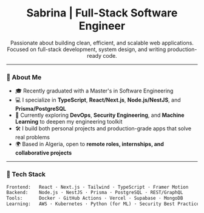 <h1 align="center">Sabrina | Full-Stack Software Engineer</h1>

<p align="center">
  Passionate about building clean, efficient, and scalable web applications.<br>
  Focused on full-stack development, system design, and writing production-ready code.
</p>

---

### 🧭 About Me

- 🎓 Recently graduated with a Master's in Software Engineering
- 💻 I specialize in **TypeScript**, **React/Next.js**, **Node.js/NestJS**, and **Prisma/PostgreSQL**
- 🧠 Currently exploring **DevOps**, **Security Engineering**, and **Machine Learning** to deepen my engineering toolkit
- 🛠️ I build both personal projects and production-grade apps that solve real problems
- 🌍 Based in Algeria, open to **remote roles, internships, and collaborative projects**

---

### 🧰 Tech Stack

```txt
Frontend:   React · Next.js · Tailwind · TypeScript · Framer Motion  
Backend:    Node.js · NestJS · Prisma · PostgreSQL · REST/GraphQL  
Tools:      Docker · GitHub Actions · Vercel · Supabase · MongoDB  
Learning:   AWS · Kubernetes · Python (for ML) · Security Best Practices  
